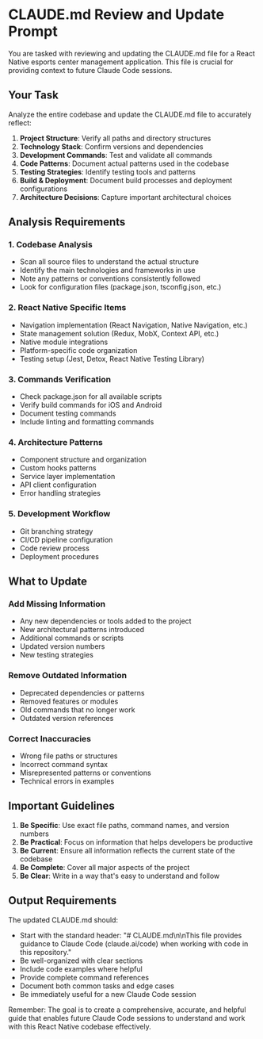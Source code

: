 # CLAUDE.md Review and Update Prompt

You are tasked with reviewing and updating the CLAUDE.md file for a React Native esports center management application. This file is crucial for providing context to future Claude Code sessions.

## Your Task

Analyze the entire codebase and update the CLAUDE.md file to accurately reflect:

1. **Project Structure**: Verify all paths and directory structures
2. **Technology Stack**: Confirm versions and dependencies
3. **Development Commands**: Test and validate all commands
4. **Code Patterns**: Document actual patterns used in the codebase
5. **Testing Strategies**: Identify testing tools and patterns
6. **Build & Deployment**: Document build processes and deployment configurations
7. **Architecture Decisions**: Capture important architectural choices

## Analysis Requirements

### 1. Codebase Analysis
- Scan all source files to understand the actual structure
- Identify the main technologies and frameworks in use
- Note any patterns or conventions consistently followed
- Look for configuration files (package.json, tsconfig.json, etc.)

### 2. React Native Specific Items
- Navigation implementation (React Navigation, Native Navigation, etc.)
- State management solution (Redux, MobX, Context API, etc.)
- Native module integrations
- Platform-specific code organization
- Testing setup (Jest, Detox, React Native Testing Library)

### 3. Commands Verification
- Check package.json for all available scripts
- Verify build commands for iOS and Android
- Document testing commands
- Include linting and formatting commands

### 4. Architecture Patterns
- Component structure and organization
- Custom hooks patterns
- Service layer implementation
- API client configuration
- Error handling strategies

### 5. Development Workflow
- Git branching strategy
- CI/CD pipeline configuration
- Code review process
- Deployment procedures

## What to Update

### Add Missing Information
- Any new dependencies or tools added to the project
- New architectural patterns introduced
- Additional commands or scripts
- Updated version numbers
- New testing strategies

### Remove Outdated Information
- Deprecated dependencies or patterns
- Removed features or modules
- Old commands that no longer work
- Outdated version references

### Correct Inaccuracies
- Wrong file paths or structures
- Incorrect command syntax
- Misrepresented patterns or conventions
- Technical errors in examples

## Important Guidelines

1. **Be Specific**: Use exact file paths, command names, and version numbers
2. **Be Practical**: Focus on information that helps developers be productive
3. **Be Current**: Ensure all information reflects the current state of the codebase
4. **Be Complete**: Cover all major aspects of the project
5. **Be Clear**: Write in a way that's easy to understand and follow

## Output Requirements

The updated CLAUDE.md should:
- Start with the standard header: "# CLAUDE.md\n\nThis file provides guidance to Claude Code (claude.ai/code) when working with code in this repository."
- Be well-organized with clear sections
- Include code examples where helpful
- Provide complete command references
- Document both common tasks and edge cases
- Be immediately useful for a new Claude Code session

Remember: The goal is to create a comprehensive, accurate, and helpful guide that enables future Claude Code sessions to understand and work with this React Native codebase effectively.